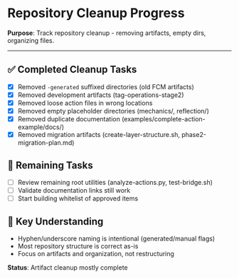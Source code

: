 # Repository Cleanup Progress

**Purpose**: Track repository cleanup - removing artifacts, empty dirs, organizing files.

---

## ✅ Completed Cleanup Tasks

- [x] Removed `-generated` suffixed directories (old FCM artifacts)
- [x] Removed development artifacts (tag-operations-stage2)
- [x] Removed loose action files in wrong locations
- [x] Removed empty placeholder directories (mechanics/, reflection/)
- [x] Removed duplicate documentation (examples/complete-action-example/docs/)
- [x] Removed migration artifacts (create-layer-structure.sh, phase2-migration-plan.md)

## 🔄 Remaining Tasks

- [ ] Review remaining root utilities (analyze-actions.py, test-bridge.sh)
- [ ] Validate documentation links still work
- [ ] Start building whitelist of approved items

## 📝 Key Understanding

- Hyphen/underscore naming is intentional (generated/manual flags)
- Most repository structure is correct as-is
- Focus on artifacts and organization, not restructuring

**Status**: Artifact cleanup mostly complete